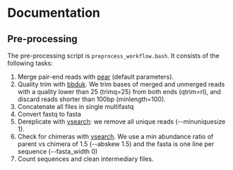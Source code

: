 # Documentation

## Pre-processing
The pre-processing script is `preprocess_workflow.bash`.
It consists of the following tasks:
1. Merge pair-end reads with [pear](https://sco.h-its.org/exelixis/web/software/pear/doc.html) (default parameters).
2. Quality trim with [bbduk](https://sourceforge.net/projects/bbmap/). We trim bases of merged and unmerged reads with a quality lower than 25 (trimq=25) from both ends (qtrim=rl), and discard reads shorter than 100bp (minlength=100).
3. Concatenate all files in single multifastq
4. Convert fastq to fasta
5. Dereplicate with [vsearch](https://github.com/torognes/vsearch): we remove all unique reads (--minuniquesize 1).
6. Check for chimeras with [vsearch](https://github.com/torognes/vsearch). We use a min abundance ratio of parent vs chimera of 1.5 (--abskew  1.5) and the fasta is one line per sequence (--fasta_width 0)
7. Count sequences and clean intermediary files.





